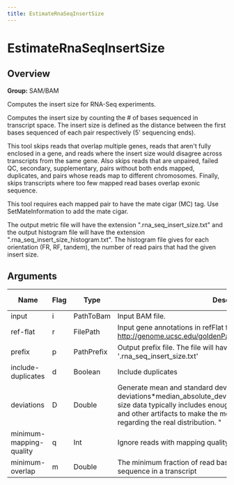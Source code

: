 ```yaml
---
title: EstimateRnaSeqInsertSize
---
```


# EstimateRnaSeqInsertSize

## Overview
**Group:** SAM/BAM

Computes the insert size for RNA-Seq experiments.

Computes the insert size by counting the # of bases sequenced in transcript space.  The insert size is defined
as the distance between the first bases sequenced of each pair respectively (5' sequencing ends).

This tool skips reads that overlap multiple genes, reads that aren't fully enclosed in a gene, and reads where the
insert size would disagree across transcripts from the same gene.  Also skips reads that are unpaired, failed QC,
secondary, supplementary, pairs without both ends mapped, duplicates, and pairs whose reads map to different
chromosomes. Finally, skips transcripts where too few mapped read bases overlap exonic sequence.

This tool requires each mapped pair to have the mate cigar (MC) tag.  Use SetMateInformation to add the mate cigar.

The output metric file will have the extension ".rna_seq_insert_size.txt" and the output histogram file will have
the extension ".rna_seq_insert_size_histogram.txt".  The histogram file gives for each orientation (FR, RF, tandem),
the number of read pairs that had the given insert size.

## Arguments

|Name|Flag|Type|Description|Required?|Max Values|Default Value(s)|
|----|----|----|-----------|---------|----------|----------------|
|input|i|PathToBam|Input BAM file.|Required|1||
|ref-flat|r|FilePath|Input gene annotations in refFlat form.  Format described here: http://genome.ucsc.edu/goldenPath/gbdDescriptionsOld.html#RefFlat|Required|1||
|prefix|p|PathPrefix|Output prefix file.  The file will have the extension '.rna_seq_insert_size.txt'|Optional|1||
|include-duplicates|d|Boolean|Include duplicates|Optional|1|false|
|deviations|D|Double|Generate mean and standard deviation by filtering to 'median + deviations*median_absolute_deviation'. This is done because insert size data typically includes enough anomalous values from chimeras and other artifacts to make the mean and sd grossly misleading regarding the real distribution.   "|Optional|1|10.0|
|minimum-mapping-quality|q|Int|Ignore reads with mapping quality less than this value.|Optional|1|30|
|minimum-overlap|m|Double|The minimum fraction of read bases that must overlap exonic sequence in a transcript|Optional|1|0.95|

